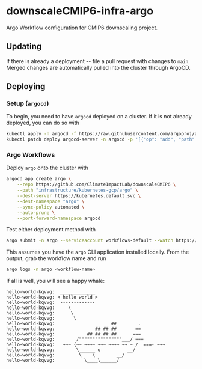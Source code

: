 # downscaleCMIP6-infra-argo
Argo Workflow configuration for CMIP6 downscaling project.

## Updating

If there is already a deployment -- file a pull request with changes to `main`. Merged changes are automatically pulled into the cluster through ArgoCD.

## Deploying

### Setup (`argocd`)
To begin, you need to have `argocd` deployed on a cluster. If it is not already deployed, you can do so with

```bash
kubectl apply -n argocd -f https://raw.githubusercontent.com/argoproj/argo-cd/v2.1.16/manifests/install.yaml
kubectl patch deploy argocd-server -n argocd -p '[{"op": "add", "path": "/spec/template/spec/containers/0/command/-", "value": "--disable-auth"}]' --type json
```

### Argo Workflows

Deploy `argo` onto the cluster with

```bash
argocd app create argo \
    --repo https://github.com/ClimateImpactLab/downscaleCMIP6 \
    --path "infrastructure/kubernetes-gcp/argo" \
    --dest-server https://kubernetes.default.svc \
    --dest-namespace "argo" \
    --sync-policy automated \
    --auto-prune \
    --port-forward-namespace argocd
```

Test either deployment method with

```bash
argo submit -n argo --serviceaccount workflows-default --watch https://raw.githubusercontent.com/argoproj/argo-workflows/master/examples/hello-world.yaml 
```

This assumes you have the `argo` CLI application installed locally. From the output, grab the workflow name and run

```bash
argo logs -n argo <workflow-name>
```

If all is well, you will see a happy whale:

```
hello-world-kqvvg:  _____________ 
hello-world-kqvvg: < hello world >
hello-world-kqvvg:  ------------- 
hello-world-kqvvg:     \
hello-world-kqvvg:      \
hello-world-kqvvg:       \     
hello-world-kqvvg:                     ##        .            
hello-world-kqvvg:               ## ## ##       ==            
hello-world-kqvvg:            ## ## ## ##      ===            
hello-world-kqvvg:        /""""""""""""""""___/ ===        
hello-world-kqvvg:   ~~~ {~~ ~~~~ ~~~ ~~~~ ~~ ~ /  ===- ~~~   
hello-world-kqvvg:        \______ o          __/            
hello-world-kqvvg:         \    \        __/             
hello-world-kqvvg:           \____\______/   
```
